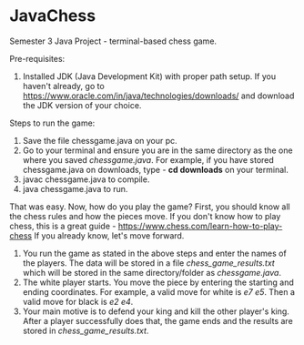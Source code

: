 # JavaChess
Semester 3 Java Project - terminal-based chess game.

Pre-requisites: 
1. Installed JDK (Java Development Kit) with proper path setup. If you haven't already, go to https://www.oracle.com/in/java/technologies/downloads/ and download the JDK version of your choice. 

Steps to run the game:
1. Save the file chessgame.java on your pc.
2. Go to your terminal and ensure you are in the same directory as the one where you saved *chessgame.java*. For example, if you have stored chessgame.java on downloads, type - **cd downloads** on your terminal.
3. javac chessgame.java to compile.
4. java chessgame.java to run.

That was easy. Now, how do you play the game? First, you should know all the chess rules and how the pieces move. 
If you don't know how to play chess, this is a great guide - https://www.chess.com/learn-how-to-play-chess
If you already know, let's move forward.
1. You run the game as stated in the above steps and enter the names of the players. The data will be stored in a file *chess_game_results.txt* which will be stored in the same directory/folder as *chessgame.java*.
2. The white player starts. You move the piece by entering the starting and ending coordinates. For example, a valid move for white is *e7 e5*. Then a valid move for black is *e2 e4*.
3. Your main motive is to defend your king and kill the other player's king. After a player successfully does that, the game ends and the results are stored in *chess_game_results.txt*.
